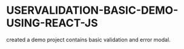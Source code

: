 # USERVALIDATION-BASIC-DEMO-USING-REACT-JS
created a demo project contains basic validation and error modal.
